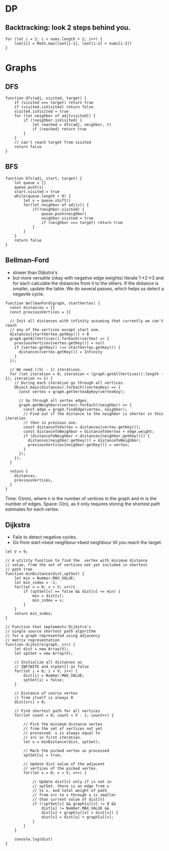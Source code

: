 # DP

## Backtracking: look 2 steps behind you.

```
for (let i = 2; i < nums.length + 2; i++) {
    loot[i] = Math.max(loot[i-1], loot[i-2] + nums[i-2])
}
```

# Graphs

## DFS

```
function dfs(adj, visited, target) {
	if (visited === target) return true
	if (visited.isVisited) return false
	visited.isVisited = true
	for (let neighbor of adj[visited]) {
		if (!neighbor.isVisited) {
			let reached = dfs(adj, neighbor, t)
			if (reached) return true
		}
	}
	// can't reach target from visited
	return false
}
```

## BFS

```
function bfs(adj, start, target) {
	let queue = []
	queue.push(s)
	start.visited = true
	while(queue.length > 0) {
		let v = queue.shift()
		for(let neighbor of adj[v]) {
			if(!neighbor.visited) {
				queue.push(neighbor)
				neighbor.visited = true
				if (neighbor === target) return true
			}
		} 
	}
	return false
}
```

## Bellman–Ford 
- slower than Dijkstra's
- but more versatile (okay with negative edge weights)
Iterate 1->2->3 and for each calculate the distances from it to the others. If the distance is smaller, update the table. We do several passes, which helps us detect a negavite cycle.

```
function bellmanFord(graph, startVertex) {
  const distances = {}
  const previousVertices = {}

  // Init all distances with infinity assuming that currently we can't reach
  // any of the vertices except start one.
  distances[startVertex.getKey()] = 0
  graph.getAllVertices().forEach((vertex) => {
    previousVertices[vertex.getKey()] = null
    if (vertex.getKey() !== startVertex.getKey()) {
      distances[vertex.getKey()] = Infinity
    }
  });

  // We need (|V| - 1) iterations.
  for (let iteration = 0; iteration < (graph.getAllVertices().length - 1); iteration += 1) {
    // During each iteration go through all vertices.
    Object.keys(distances).forEach((vertexKey) => {
      const vertex = graph.getVertexByKey(vertexKey);

      // Go through all vertex edges.
      graph.getNeighbors(vertex).forEach((neighbor) => {
        const edge = graph.findEdge(vertex, neighbor);
        // Find out if the distance to the neighbor is shorter in this iteration
        // then in previous one.
        const distanceToVertex = distances[vertex.getKey()];
        const distanceToNeighbor = distanceToVertex + edge.weight;
        if (distanceToNeighbor < distances[neighbor.getKey()]) {
          distances[neighbor.getKey()] = distanceToNeighbor;
          previousVertices[neighbor.getKey()] = vertex;
        }
      });
    });
  }

  return {
    distances,
    previousVertices,
  }
}
```

Time: O(nm), where n is the number of vertices in the graph and m is the number of edges.
Space: O(n), as it only requires storing the shortest path estimates for each vertex.


## Dijkstra
- Fails to detect negative cycles.
- Go from start->best neighbour->best neighbour till you reach the target.

```
let V = 9;

// A utility function to find the  vertex with minimum distance 
// value, from the set of vertices not yet included in shortest 
// path tree 
function minDistance(dist,sptSet) {
	let min = Number.MAX_VALUE;
	let min_index = -1;
	for(let v = 0; v < V; v++){
		if (sptSet[v] == false && dist[v] <= min) {
			min = dist[v];
			min_index = v;
		}
	}
	return min_index;
}

// Function that implements Dijkstra's 
// single source shortest path algorithm 
// for a graph represented using adjacency 
// matrix representation 
function dijkstra(graph, src) {
	let dist = new Array(V);
	let sptSet = new Array(V);
	
	// Initialize all distances as 
	// INFINITE and stpSet[] as false 
	for(let i = 0; i < V; i++) {
		dist[i] = Number.MAX_VALUE;
		sptSet[i] = false;
	}
	
	// Distance of source vertex 
	// from itself is always 0 
	dist[src] = 0;
	
	// Find shortest path for all vertices 
	for(let count = 0; count < V - 1; count++) {
		
		// Pick the minimum distance vertex 
		// from the set of vertices not yet 
		// processed. u is always equal to 
		// src in first iteration. 
		let u = minDistance(dist, sptSet);
		
		// Mark the picked vertex as processed 
		sptSet[u] = true;
		
		// Update dist value of the adjacent 
		// vertices of the picked vertex. 
		for(let v = 0; v < V; v++) {
			
			// Update dist[v] only if is not in 
			// sptSet, there is an edge from u 
			// to v, and total weight of path 
			// from src to v through u is smaller 
			// than current value of dist[v] 
			if (!sptSet[v] && graph[u][v] != 0 && 
				dist[u] != Number.MAX_VALUE &&
				dist[u] + graph[u][v] < dist[v]) {
				dist[v] = dist[u] + graph[u][v];
			}
		}
	}
	
	console.log(dist)
}

```
